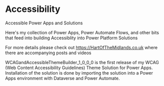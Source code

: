 # Accessibility
Accessible Power Apps and Solutions

Here's my collection of Power Apps, Power Automate Flows, and other bits that feed into building Accessiblity into Power Platform Solutions

For more details please check out https://HartOfTheMidlands.co.uk where there are accompanying posts and videos

WCAGandAccessibleThemeBuilder_1_0_0_0 is the first release of my WCAG (Web Content Accessibility Guidelines) Theme Solution for Power Apps. Installation of the solution is done by importing the solution into a Power Apps environment with Dataverse and Power Automate.
